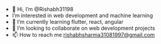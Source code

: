 - 👋 Hi, I’m @Rishabh31198
- I’m interested in web development and machine learning
- 🌱 I’m currently learning flutter, react, angular
- 💞️ I’m looking to collaborate on web development projects
- 📫 How to reach me rishabhsharma31081997@gmail.com

<!---
Rishabh31198/Rishabh31198 is a ✨ special ✨ repository because its `README.md` (this file) appears on your GitHub profile.
You can click the Preview link to take a look at your changes.
--->
